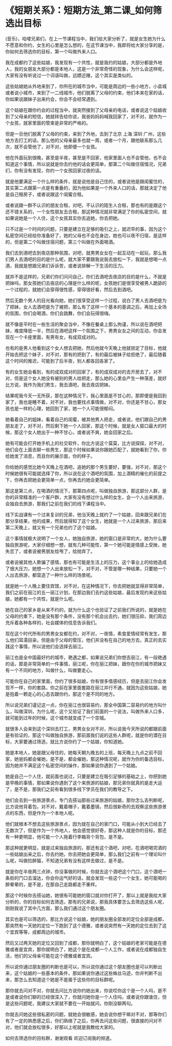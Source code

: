 # 《短期关系》：短期方法_第二课_如何筛选出目标

(音乐)，哈喽兄弟们，在上一节课程当中，我们给大家分析了，就是女生她为什么不愿意和你约，女生的心里是怎么想的，在这节课当中，我即将给大家分享的是，你如何去筛选你的目标，第一个叫做外来人口。

我在成都约了这些姑娘，我发现有一个共性，就是我约的姑娘，大部分都是外地人，我的女朋友大部分都是本地人，这是一个非常奇怪的现象，为什么会这样呢，大家有没有听说过一个词语叫做，远嫖近赌，这个其实是类似的。

这些姑娘她从外地来到了，你所在的城市当中，可能是周边的一些小地方，小县城或者说小城市，来到了一二线城市，他们脱离了父母的约束，他们本来在家的话，你如果说跟妹子出来约会，你会不会经常遇到。

这个姑娘在跟你约会的过程当中，就突然接到了父母亲的电话，或者说这个姑娘收到了父母亲的短信，她就转告给你说，我爸妈妈妈喊我回家了，对不对，就作为一个女孩，就家里面的管束是非常的严格的。

但是一旦他们脱离了父母的约束，来到了外地，去到了北京 上海 深圳 广州，这些地方去打工的话，那么他的父母亲最多也就一周，或者一个月，跟他联系那么几次，就不会管他了，对不对，他即便一个女孩。

他在外面玩到很晚，甚至是半夜，甚至是不回家，他家里面人也不会管他，也不会知道这个事情，所以说就是你去约他的话会更简单，那第二个叫做住宿情况，兄弟们，你有没有发现，你约一个女孩回家过夜的话。

就是他要满足一个什么样的条件，就是说他是自己住的，或者说他是跟闺蜜住的，其实第二点跟第一点是有重叠的，因为他如果是一个外来人口的话，那就决定了他是自己租房子，或者说跟这个闺蜜合租。

或者说跟一群不认识的朋友合租，对吧，不认识的陌生人合租，那也有的是跟这个还不错关系的，一个女性朋友去合租，那这种情况就非常满足了你的私密空间，就如果说她是一个人住，这个女孩其实你去追她，你去把她。

只不过是一个时间的问题，只要是建立在足够的吸引之上，就迟早的事，因为这个私密空间已经给你准备好了，她的父母也不会在身边，她也可以夜不归宿，是这样的，但是第二个叫做住宿问题，第三个叫做在外面喝酒。

我们去到酒吧去到夜店那种氛围，对吧，就男男女女在一起互动在一起玩，那么我们男人去酒吧的目的是什么呢，就大家不要跟我说我去放松一下，我就是想喝一点酒，我就是想跟兄弟们诉诉苦，或者说排解一下生活的压力。

就并不是这样的，兄弟们你们问问自己，你们去酒吧去夜店的目的是什么，不就是把妹吗，那女孩她们去夜店的心理是什么样的呢，女孩她们是很享受被男人跪舔的一个过程的，就她们会穿得很性感，穿得很好看，然后去到酒吧。

然后无数个男人的目光看向她，她们很享受这样一个过程，说白了男人去酒吧是为了把妹，女人去酒吧是为了被把，那么有了这样一个基本的基调之后，再加上全场的氛围，你们会喝酒，你们会跳舞，你们会玩得很嗨。

就不像是平时在一些生活的聚会当中，不像在餐桌上那么拘谨，所以说在酒吧把妹，难度降低一半，然后在酒吧这样一个氛围之下，男男女女之间的互动，你会发现在一个卡座里面，有男有女，有成双成对的。

也有的是男人他看到这个女人想去把她，然后他就今天晚上他就锁定了目标，他就开始去把这个妹子，对不对，那有的把到了，有的最后被妹子给拒绝了，最后随着这个时间的推迟，可能到了后半夜，别人都各回各家了。

有的女生她会看到，有的成双成对的回家了，有的成双成对的去开房去了，对不对，但是这个女人她没有被别的男人给把走，那么她的心里会产生一种落差，就好比方说，我作为我们男生，我去酒吧，我去夜店把妹。

结果呢我今天一无所获，那在这种情况下，我心里面是不甘心的，那即便是我回到家了，我也是睡不着，对不对，我也要找点事情做，对不对，你还是不甘心，那女孩也是一样的心理，她回到了家，她一个人可能很郁闷。

她看着自己的姐妹，看着自己的闺蜜，被其他男人把走，或者说，他们跟自己的男朋友走了，对不对，然后剩下她一个人回家，那这个时候，就是女人窗口最大的时候，那这个女人她出于一种不甘心，或者说不爽，她会回家之后。

她有可能会打开她手机上的社交软件，你比方说这个莫莫，比方说探探，对不对，他们会在上面去聊一些男生，那这个时候如果说你跟她匹配了，就她看到了你，你给她发了消息，而且你的展示面，你的样子。

你给她的感觉比她今天晚上在酒吧，追她的那个男生要好，要强，对不对，那这个时候她很有可能就选择了你，所以说在这个酒吧的氛围，加上酒精的催化的前提之下，你再去把她会更简单一点，你再去约她会更简单。

那这是第三点，在喝酒的情况下，那第四点呢，叫做独自旅游，那这部分人群，是你的非常精准的一个客户群，大家有没有想过什么样的女生，会一个人出来旅游，会独自去旅游，那我们之前在我们的线下课程当中。

线下实战课有一个过来复训的兄弟，他当天晚上就约了一个姑娘，回来跟兄弟们在那分享结果，他的成果，然后就得知了这个女生，她就是一个人过来旅游，那后来第二天晚上，就又有一个兄弟也约了这个姑娘。

这个事情就极大说明了一个女人，她独自旅游，她的窗口是非常的大，她为什么要独自旅游呢，大家仔细想一想，就有几种可能性，第一个她可能是情感上受挫，她失恋了，或者说被男朋友给甩了，给抛弃了。

或者说被其他人欺骗了感情，那也有可能是生活上的压力，这个事业上的给她造成了很大压力，她想一个人出来放松一下，对不对，不管是哪一种结果，只要她一个人出去旅游，都营造了一种什么样的场景呢。

就是她一个人晚上要住宾馆，对不对，在这种情况下，你去把她就显得非常简单，我们之前在丽江的五一丽江计划，在那边我们去约这些姑娘，最后发现约来这些姑娘，她都有一个共性，就是什么呢。

她在自己的家乡是从来不约的，就为什么这个也验证了之前我们所说的，就是她在父母的约束下，她是没有那个条件，没有那个机会出去约，她们很压抑，我们周边充斥着各种各样的，社会媒体的信息告诉我们。

现在这个时代所有的男男女女都在约，对不对，一夜情，素食爱情经常有发生，那么他们耳濡目染，但是由于父母的管压，他们并没有在自己的地方去，真正的去实践这个事情，所以说他们会选择去丽江。

丽江也是全中国最好约的城市，艳遇之都，如果说兄弟们你想去丽江，有一段艳遇的话，那是非常简单的一件事情，丽江呢，你在丽江把妹，跟你在你的城市把妹又有一个不同的地方，叫做什么，叫做要走心。

可能你在自己的家里面，你约了很多姑娘，你有很多情感经历，但是去丽江你会发现不一样，你的套路，你之前在家里面套路在丽江并行不通，就因为这些姑娘，她是抱着一颗走心的心态去跟你约，那这个是不同的地方。

所以说兄弟们谨记这一点，你在丽江也很容易约，那全中国第二容易约的地方叫什么，叫做深圳，为什么呢，这个又验证了我们前面的一个说法，叫做外来人口多，就可能到过年的时候，这个城市就变成了一个空城。

就很多人会来到这个深圳去打工，男男女女对不对，所以说我今天所说的都跟前面是有验证的，那这个叫做独自旅游，那前面我们说的这些人群呢，就是你的潜在目标，大家要通过筛选，就比方说你约了一个姑娘，你知道她。

她是本地人，她是跟父母住的，她每天朝九晚五的上班，每天晚上九点之前不回家，她爸妈都会催她，是不是，都会催她，那这种情况呢，就作为你的备选目标，因为她并不满足这个私密空间的操作，那如果说你遇到了一个姑娘。

她是自己一个人住，就前面也说过，只要是建立在吸引足够的基础之上，你把到她是早晚的事情，那如果说你遇到了这个来旅游的姑娘，那兄弟你就真的是走大运了，是不是，那我们之前有看到很多线下学员在我们的教导之下。

他们会去到一些旅游景点，专门去搭讪那些过来旅游的姑娘，那你怎么去判断呢，比方说他背着包，对不对，戴着帽子，戴着墨镜，然后很新奇的去观察这些旅游景点的东西，但是作为一个本地人呢。

他们就根本不想去这些旅游景点，因为就在自己的家门口，可能从小到大已经去了无数次了，但是作为一个外地人，他会感觉很好奇，那这种人就是你的目标，那还有一种更明显，他可能一个人拖着行李箱背个背包，是不是。

那这种就更明显，就是过来独自旅游的，那还有这个酒吧，对吧，在酒吧喝完酒的一些姑娘出来之后，你去约她，你去把她会更简单，那么我们之前有一个理论叫什么呢，叫做捡醉猫，不知道兄弟有没有这样去做过，是不是。

就是你在半夜两三点钟，你没事做的时候，你就去这个酒吧这个门口，这个酒吧一条街的门口去溜达，你会你运气好的话，就会发现一些这个一个女生，她可能喝的醉晕晕的，是不是，在那自己走路都走不重样。

那这个时候你去搭讪她，她很有可能她的窗口就对你打开了，那以上就是我给大家分析的，你的目标如何去筛选，那有的兄弟说，那我具体要怎么去筛选这些人呢，刚刚我说了其中几方面，那么我们通过这个朋友圈。

其实也是可以筛选的，那比方说这个姑娘，她的朋友圈全部发的定位全部是成都，那突然有一天她的定位一下跑到了这个德雅，或者说突然有一天她的定位去到了这个宜宾等等，成都周边的城市。

然后又过两天她的定位又回到了成都，那你就明白了，这个姑娘的老家可能是在德雅或者是宜宾，那你就明白了，她这个是在成都一个人工作，或者说在成都独自生活，他们的父母亲可能在这个德雅或者宜宾。

所以说你通过朋友圈的判断也是可以，所以说你通过这个朋友圈也是可以判断出来，这个姑娘的一些基本的条件，那如果说你通过这些蛛丝马迹，你并判断不出来，那怎么去知道这个她是不是属于这些你的目标群呢。

那你就去问对不对，你就去问比方说你约她出来，你说哎你这个是一个人吗，是不是或者说你们聊的已经很深入了，你就问她你是一个人住吗，或者说你跟谁住，但是这些问题呢，我建议大家就不要在一开始就问，你刚没聊两句。

你就去问她这些很私密的问题，就她会很敏感，她会说你想干嘛对不对，那等你们有了一定的熟悉感之后，你们熟络了之后，你再去问这些问题，很直接的问对不对，他们就会放松很多，好那以上呢就是我教给大家的。

如何去筛选你的目标群，谢谢观看 欢迎订阅我的频道。